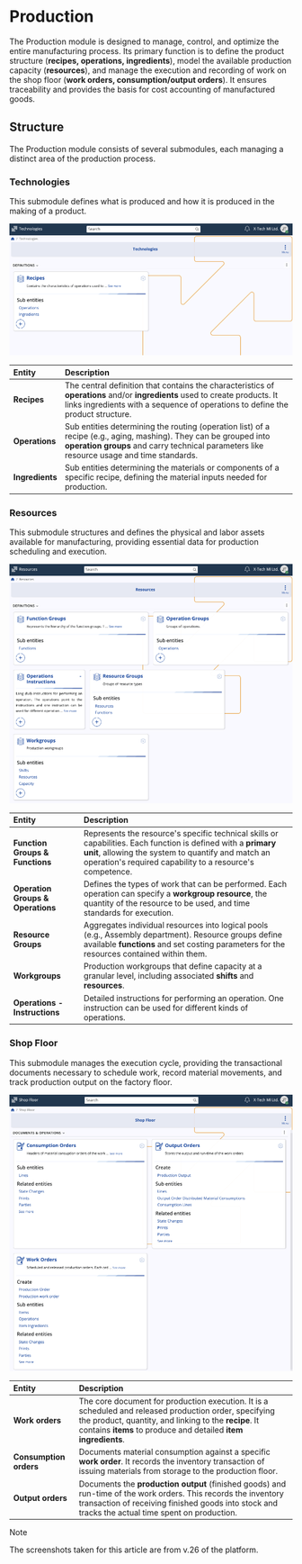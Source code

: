 # Production

The Production module is designed to manage, control, and optimize the entire manufacturing process. Its primary function is to define the product structure (**recipes, operations, ingredients**), model the available production capacity (**resources**), and manage the execution and recording of work on the shop floor (**work orders, consumption/output orders**). It ensures traceability and provides the basis for cost accounting of manufactured goods.

## Structure

The Production module consists of several submodules, each managing a distinct area of the production process.

### Technologies

This submodule defines what is produced and how it is produced in the making of a product.

![pictures](pictures/production_technologies.png)

| Entity | Description |
| :--- | :--- |
| **Recipes** | The central definition that contains the characteristics of **operations** and/or **ingredients** used to create products. It links ingredients with a sequence of operations to define the product structure. |
| **Operations** | Sub entities determining the routing (operation list) of a recipe (e.g., aging, mashing). They can be grouped into **operation groups** and carry technical parameters like resource usage and time standards. |
| **Ingredients** | Sub entities determining the materials or components of a specific recipe, defining the material inputs needed for production. |

### Resources

This submodule structures and defines the physical and labor assets available for manufacturing, providing essential data for production scheduling and execution.

![pictures](pictures/production_resources.png)

| Entity | Description |
| :--- | :--- |
| **Function Groups & Functions** | Represents the resource's specific technical skills or capabilities. Each function is defined with a **primary unit**, allowing the system to quantify and match an operation's required capability to a resource's competence. |
| **Operation Groups & Operations** | Defines the types of work that can be performed. Each operation can specify a **workgroup resource**, the quantity of the resource to be used, and time standards for execution. |
| **Resource Groups** | Aggregates individual resources into logical pools (e.g., Assembly department). Resource groups define available **functions** and set costing parameters for the resources contained within them. |
| **Workgroups** | Production workgroups that define capacity at a granular level, including associated **shifts** and **resources**. |
| **Operations - Instructions** | Detailed instructions for performing an operation. One instruction can be used for different kinds of operations. |

### Shop Floor

This submodule manages the execution cycle, providing the transactional documents necessary to schedule work, record material movements, and track production output on the factory floor.

![pictures](pictures/production_shopfloor.png)

| Entity | Description |
| :--- | :--- |
| **Work orders** | The core document for production execution. It is a scheduled and released production order, specifying the product, quantity, and linking to the **recipe**. It contains **items** to produce and detailed **item ingredients**. |
| **Consumption orders** | Documents material consumption against a specific **work order**. It records the inventory transaction of issuing materials from storage to the production floor. |
| **Output orders** | Documents the **production output** (finished goods) and run-time of the work orders. This records the inventory transaction of receiving finished goods into stock and tracks the actual time spent on production. |

> [!NOTE]
> 
> The screenshots taken for this article are from v.26 of the platform.
